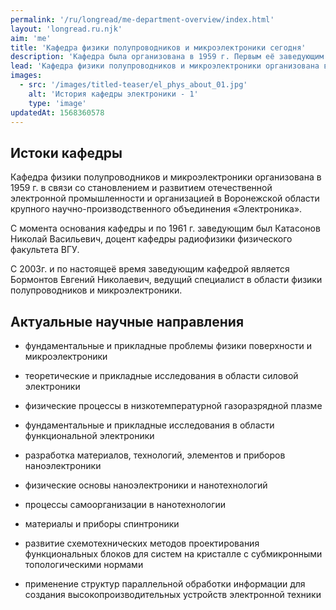 ```yaml
---
permalink: '/ru/longread/me-department-overview/index.html'
layout: 'longread.ru.njk'
aim: 'me'
title: 'Кафедра физики полупроводников и микроэлектроники сегодня'
description: 'Кафедра была организована в 1959 г. Первым её заведующим стал...'
lead: 'Кафедра физики полупроводников и микроэлектроники организована в 1959 г. С этого момента по 1961 г. заведующим был Катасонов Николай Васильевич, доцент кафедры радиофизики физического факультета ВГУ.'
images:
  - src: '/images/titled-teaser/el_phys_about_01.jpg'
    alt: 'История кафедры электроники - 1'
    type: 'image'
updatedAt: 1568360578
---
```

Истоки кафедры
--------------

Кафедра физики полупроводников и микроэлектроники организована в 1959 г. в связи со становлением и развитием отечественной электронной промышленности и организацией в Воронежской области крупного научно-производственного объединения «Электроника».

С момента основания кафедры и по 1961 г. заведующим был Катасонов Николай Васильевич, доцент кафедры радиофизики физического факультета ВГУ.

С 2003г. и по настоящеё время заведующим кафедрой является Бормонтов Евгений Николаевич, ведущий специалист в области физики полупроводников и микроэлектроники.

Актуальные научные направления
------------------------------

- фундаментальные и прикладные проблемы физики поверхности и микроэлектроники

- теоретические и прикладные исследования в области силовой электроники

- физические процессы в низкотемпературной газоразрядной плазме

- фундаментальные и прикладные исследования в области функциональной электроники

- разработка материалов, технологий, элементов и приборов наноэлектроники

- физические основы наноэлектроники и нанотехнологий

- процессы самоорганизации в нанотехнологии

- материалы и приборы спинтроники

- развитие схемотехнических методов проектирования функциональных блоков для систем на кристалле с субмикронными топологическими нормами

- применение структур параллельной обработки информации для создания высокопроизводительных устройств электронной техники
